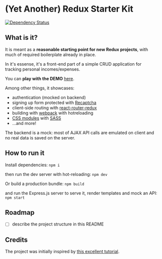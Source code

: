 # (Yet Another) Redux Starter Kit 
[![Dependency Status](https://david-dm.org/dmitru/redux-bootstrap-starter-kit.svg)](https://david-dm.org/dmitru/redux-bootstrap-starter-kit)
 

## What is it?

It is meant as a **reasonable starting point for new Redux projects**, with much of required boilerplate already in place. 

In it's essense, it's a front-end part of a simple CRUD application for tracking personal incomes/expenses.

You can **play with the DEMO** [here](http://redux-starter-kit.dmitru.me).

Among other things, it showcases:

- authentication (mocked on backend)
- signing up form protected with [Recaptcha](https://www.google.com/recaptcha/intro/index.html)
- client-side routing with [react-router-redux](https://github.com/reactjs/react-router-redux)
- building with [webpack](https://webpack.github.io/) with hotreloading
- [CSS modules](http://glenmaddern.com/articles/css-modules) with [SASS](http://sass-lang.com/)
- ...and more!

The backend is a mock: most of AJAX API calls are emulated on client and no real data is saved on the server.   
 

## How to run it


Install dependencies:
``npm i`` 

then run the dev server with hot-reloading:
``npm dev``

Or build a production bundle:
``npm build``

and run the Express.js server to serve it, render templates and mock an API:
``npm start``

## Roadmap

- [ ] describe the project structure in this README

## Credits

The project was initially inspired by [this excellent tutorial](http://spapas.github.io/2016/03/02/react-redux-tutorial/).
